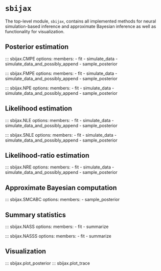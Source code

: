 # `sbijax`

The top-level module, `sbijax`, contains all implemented methods for neural 
simulation-based inference and approximate Bayesian inference as well as
functionality for visualization.

## Posterior estimation

::: sbijax.CMPE
    options:
      members:
      - fit
      - simulate_data
      - simulate_data_and_possibly_append
      - sample_posterior

::: sbijax.FMPE
    options:
      members:
      - fit
      - simulate_data
      - simulate_data_and_possibly_append
      - sample_posterior

::: sbijax.NPE
    options:
      members:
      - fit
      - simulate_data
      - simulate_data_and_possibly_append
      - sample_posterior

## Likelihood estimation

::: sbijax.NLE
    options:
      members:
      - fit
      - simulate_data
      - simulate_data_and_possibly_append
      - sample_posterior

::: sbijax.SNLE
    options:
      members:
      - fit
      - simulate_data
      - simulate_data_and_possibly_append
      - sample_posterior

## Likelihood-ratio estimation

::: sbijax.NRE
    options:
      members:
      - fit
      - simulate_data
      - simulate_data_and_possibly_append
      - sample_posterior

## Approximate Bayesian computation

::: sbijax.SMCABC
    options:
      members: 
      - sample_posterior

## Summary statistics

::: sbijax.NASS
    options:
      members:
      - fit
      - summarize

::: sbijax.NASSS
    options:
      members:
      - fit
      - summarize

## Visualization

::: sbijax.plot_posterior
::: sbijax.plot_trace